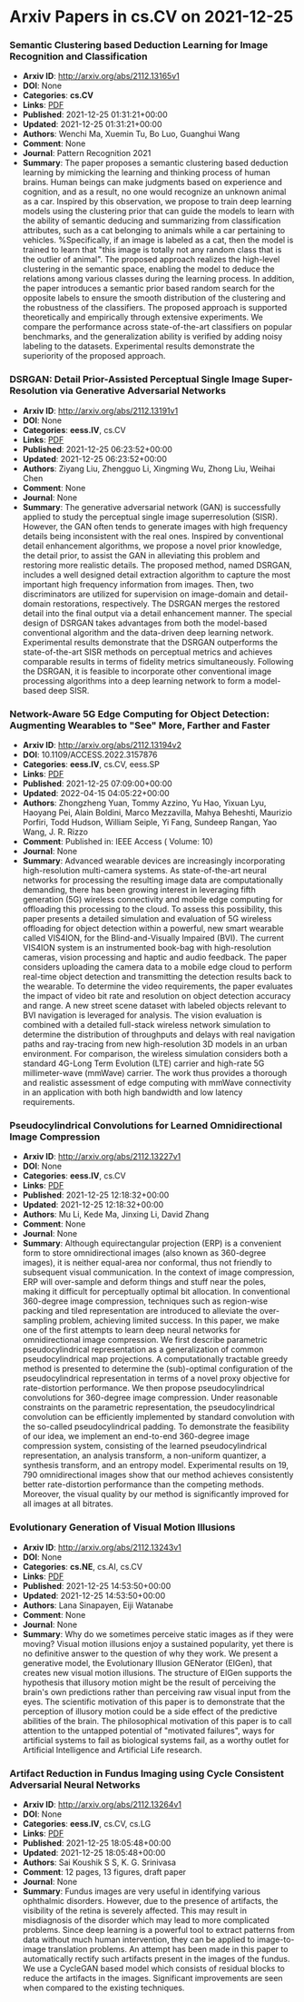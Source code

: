 # Arxiv Papers in cs.CV on 2021-12-25
### Semantic Clustering based Deduction Learning for Image Recognition and Classification
- **Arxiv ID**: http://arxiv.org/abs/2112.13165v1
- **DOI**: None
- **Categories**: **cs.CV**
- **Links**: [PDF](http://arxiv.org/pdf/2112.13165v1)
- **Published**: 2021-12-25 01:31:21+00:00
- **Updated**: 2021-12-25 01:31:21+00:00
- **Authors**: Wenchi Ma, Xuemin Tu, Bo Luo, Guanghui Wang
- **Comment**: None
- **Journal**: Pattern Recognition 2021
- **Summary**: The paper proposes a semantic clustering based deduction learning by mimicking the learning and thinking process of human brains. Human beings can make judgments based on experience and cognition, and as a result, no one would recognize an unknown animal as a car. Inspired by this observation, we propose to train deep learning models using the clustering prior that can guide the models to learn with the ability of semantic deducing and summarizing from classification attributes, such as a cat belonging to animals while a car pertaining to vehicles. %Specifically, if an image is labeled as a cat, then the model is trained to learn that "this image is totally not any random class that is the outlier of animal". The proposed approach realizes the high-level clustering in the semantic space, enabling the model to deduce the relations among various classes during the learning process. In addition, the paper introduces a semantic prior based random search for the opposite labels to ensure the smooth distribution of the clustering and the robustness of the classifiers. The proposed approach is supported theoretically and empirically through extensive experiments. We compare the performance across state-of-the-art classifiers on popular benchmarks, and the generalization ability is verified by adding noisy labeling to the datasets. Experimental results demonstrate the superiority of the proposed approach.



### DSRGAN: Detail Prior-Assisted Perceptual Single Image Super-Resolution via Generative Adversarial Networks
- **Arxiv ID**: http://arxiv.org/abs/2112.13191v1
- **DOI**: None
- **Categories**: **eess.IV**, cs.CV
- **Links**: [PDF](http://arxiv.org/pdf/2112.13191v1)
- **Published**: 2021-12-25 06:23:52+00:00
- **Updated**: 2021-12-25 06:23:52+00:00
- **Authors**: Ziyang Liu, Zhengguo Li, Xingming Wu, Zhong Liu, Weihai Chen
- **Comment**: None
- **Journal**: None
- **Summary**: The generative adversarial network (GAN) is successfully applied to study the perceptual single image superresolution (SISR). However, the GAN often tends to generate images with high frequency details being inconsistent with the real ones. Inspired by conventional detail enhancement algorithms, we propose a novel prior knowledge, the detail prior, to assist the GAN in alleviating this problem and restoring more realistic details. The proposed method, named DSRGAN, includes a well designed detail extraction algorithm to capture the most important high frequency information from images. Then, two discriminators are utilized for supervision on image-domain and detail-domain restorations, respectively. The DSRGAN merges the restored detail into the final output via a detail enhancement manner. The special design of DSRGAN takes advantages from both the model-based conventional algorithm and the data-driven deep learning network. Experimental results demonstrate that the DSRGAN outperforms the state-of-the-art SISR methods on perceptual metrics and achieves comparable results in terms of fidelity metrics simultaneously. Following the DSRGAN, it is feasible to incorporate other conventional image processing algorithms into a deep learning network to form a model-based deep SISR.



### Network-Aware 5G Edge Computing for Object Detection: Augmenting Wearables to "See" More, Farther and Faster
- **Arxiv ID**: http://arxiv.org/abs/2112.13194v2
- **DOI**: 10.1109/ACCESS.2022.3157876
- **Categories**: **eess.IV**, cs.CV, eess.SP
- **Links**: [PDF](http://arxiv.org/pdf/2112.13194v2)
- **Published**: 2021-12-25 07:09:00+00:00
- **Updated**: 2022-04-15 04:05:22+00:00
- **Authors**: Zhongzheng Yuan, Tommy Azzino, Yu Hao, Yixuan Lyu, Haoyang Pei, Alain Boldini, Marco Mezzavilla, Mahya Beheshti, Maurizio Porfiri, Todd Hudson, William Seiple, Yi Fang, Sundeep Rangan, Yao Wang, J. R. Rizzo
- **Comment**: Published in: IEEE Access ( Volume: 10)
- **Journal**: None
- **Summary**: Advanced wearable devices are increasingly incorporating high-resolution multi-camera systems. As state-of-the-art neural networks for processing the resulting image data are computationally demanding, there has been growing interest in leveraging fifth generation (5G) wireless connectivity and mobile edge computing for offloading this processing to the cloud. To assess this possibility, this paper presents a detailed simulation and evaluation of 5G wireless offloading for object detection within a powerful, new smart wearable called VIS4ION, for the Blind-and-Visually Impaired (BVI). The current VIS4ION system is an instrumented book-bag with high-resolution cameras, vision processing and haptic and audio feedback. The paper considers uploading the camera data to a mobile edge cloud to perform real-time object detection and transmitting the detection results back to the wearable. To determine the video requirements, the paper evaluates the impact of video bit rate and resolution on object detection accuracy and range. A new street scene dataset with labeled objects relevant to BVI navigation is leveraged for analysis. The vision evaluation is combined with a detailed full-stack wireless network simulation to determine the distribution of throughputs and delays with real navigation paths and ray-tracing from new high-resolution 3D models in an urban environment. For comparison, the wireless simulation considers both a standard 4G-Long Term Evolution (LTE) carrier and high-rate 5G millimeter-wave (mmWave) carrier. The work thus provides a thorough and realistic assessment of edge computing with mmWave connectivity in an application with both high bandwidth and low latency requirements.



### Pseudocylindrical Convolutions for Learned Omnidirectional Image Compression
- **Arxiv ID**: http://arxiv.org/abs/2112.13227v1
- **DOI**: None
- **Categories**: **eess.IV**, cs.CV
- **Links**: [PDF](http://arxiv.org/pdf/2112.13227v1)
- **Published**: 2021-12-25 12:18:32+00:00
- **Updated**: 2021-12-25 12:18:32+00:00
- **Authors**: Mu Li, Kede Ma, Jinxing Li, David Zhang
- **Comment**: None
- **Journal**: None
- **Summary**: Although equirectangular projection (ERP) is a convenient form to store omnidirectional images (also known as 360-degree images), it is neither equal-area nor conformal, thus not friendly to subsequent visual communication. In the context of image compression, ERP will over-sample and deform things and stuff near the poles, making it difficult for perceptually optimal bit allocation. In conventional 360-degree image compression, techniques such as region-wise packing and tiled representation are introduced to alleviate the over-sampling problem, achieving limited success. In this paper, we make one of the first attempts to learn deep neural networks for omnidirectional image compression. We first describe parametric pseudocylindrical representation as a generalization of common pseudocylindrical map projections. A computationally tractable greedy method is presented to determine the (sub)-optimal configuration of the pseudocylindrical representation in terms of a novel proxy objective for rate-distortion performance. We then propose pseudocylindrical convolutions for 360-degree image compression. Under reasonable constraints on the parametric representation, the pseudocylindrical convolution can be efficiently implemented by standard convolution with the so-called pseudocylindrical padding. To demonstrate the feasibility of our idea, we implement an end-to-end 360-degree image compression system, consisting of the learned pseudocylindrical representation, an analysis transform, a non-uniform quantizer, a synthesis transform, and an entropy model. Experimental results on $19,790$ omnidirectional images show that our method achieves consistently better rate-distortion performance than the competing methods. Moreover, the visual quality by our method is significantly improved for all images at all bitrates.



### Evolutionary Generation of Visual Motion Illusions
- **Arxiv ID**: http://arxiv.org/abs/2112.13243v1
- **DOI**: None
- **Categories**: **cs.NE**, cs.AI, cs.CV
- **Links**: [PDF](http://arxiv.org/pdf/2112.13243v1)
- **Published**: 2021-12-25 14:53:50+00:00
- **Updated**: 2021-12-25 14:53:50+00:00
- **Authors**: Lana Sinapayen, Eiji Watanabe
- **Comment**: None
- **Journal**: None
- **Summary**: Why do we sometimes perceive static images as if they were moving? Visual motion illusions enjoy a sustained popularity, yet there is no definitive answer to the question of why they work. We present a generative model, the Evolutionary Illusion GENerator (EIGen), that creates new visual motion illusions. The structure of EIGen supports the hypothesis that illusory motion might be the result of perceiving the brain's own predictions rather than perceiving raw visual input from the eyes. The scientific motivation of this paper is to demonstrate that the perception of illusory motion could be a side effect of the predictive abilities of the brain. The philosophical motivation of this paper is to call attention to the untapped potential of "motivated failures", ways for artificial systems to fail as biological systems fail, as a worthy outlet for Artificial Intelligence and Artificial Life research.



### Artifact Reduction in Fundus Imaging using Cycle Consistent Adversarial Neural Networks
- **Arxiv ID**: http://arxiv.org/abs/2112.13264v1
- **DOI**: None
- **Categories**: **eess.IV**, cs.CV, cs.LG
- **Links**: [PDF](http://arxiv.org/pdf/2112.13264v1)
- **Published**: 2021-12-25 18:05:48+00:00
- **Updated**: 2021-12-25 18:05:48+00:00
- **Authors**: Sai Koushik S S, K. G. Srinivasa
- **Comment**: 12 pages, 13 figures, draft paper
- **Journal**: None
- **Summary**: Fundus images are very useful in identifying various ophthalmic disorders. However, due to the presence of artifacts, the visibility of the retina is severely affected. This may result in misdiagnosis of the disorder which may lead to more complicated problems. Since deep learning is a powerful tool to extract patterns from data without much human intervention, they can be applied to image-to-image translation problems. An attempt has been made in this paper to automatically rectify such artifacts present in the images of the fundus. We use a CycleGAN based model which consists of residual blocks to reduce the artifacts in the images. Significant improvements are seen when compared to the existing techniques.



